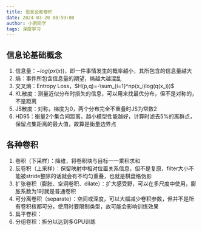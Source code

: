 ```yaml
---
title: 信息论和卷积
date: 2024-03-20 08:59:00
author: 小粥同学
tags: 深度学习
---
```


## 信息论基础概念

1. 信息量：$-log(px(x))$，即一件事情发生的概率越小，其所包含的信息量越大
2. 熵：事件所包含信息量的期望，熵越大越混乱
3. 交叉熵：Entropy Loss，$H(p,q)=-\sum_{i=1}^np(x_i)log(q(x_i))$
4. KL散度：测量近似分布时损失的信息，可以用来找最优分布，但不是对称的，不是距离
5. JS散度：对称，梯度为0，两个分布完全不重叠时JS为常数2
6. HD95：衡量2个集合间距离，越小模型性能越好，计算时滤去5%的离群点，保留点集距离的最大值，故算是衡量边界点

## 各种卷积
1. 卷积（下采样）：降维，将卷积块与目标一一乘积求和
2. 反卷积（上采样）：保留映射中相对位置关系信息，但不是复原，filter大小不能被stride整除的话就会有不均匀重叠，也就是棋盘格伪影
3. 扩张卷积（膨胀、空洞卷积、dilate）：扩大感受野，可以在多尺度中使用，膨胀系数为1时就是普通卷积
4. 可分离卷积（separate）：空间或深度，可以大幅减少卷积参数，但并不是所有卷积核都可分，使用时要限制类型，故可能会影响训练效果
5. 扁平卷积：
6. 分组卷积：拆分以达到多GPU训练